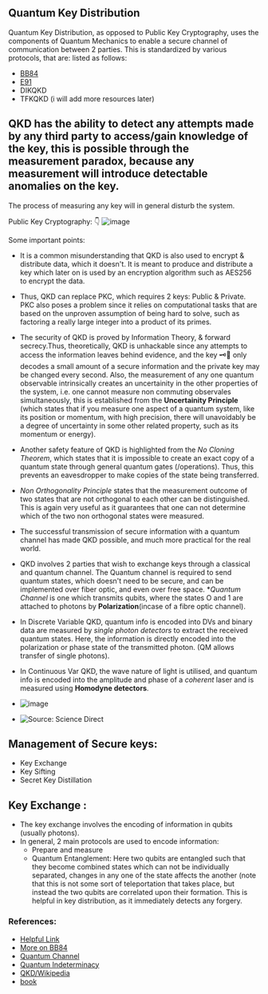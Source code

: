 ## Quantum Key Distribution
Quantum Key Distribution, as opposed to Public Key Cryptography, uses the components of Quantum Mechanics to enable a secure channel of communication between 2 parties. This is standardized by various protocols, that are:
listed as follows:
  - [BB84](https://arxiv.org/abs/2312.05609)
  - [E91](https://mpl.mpg.de/fileadmin/user_upload/Chekhova_Research_Group/Lecture_4_12.pdf)
  - DIKQKD
  - TFKQKD
(i will add more resources later)

## QKD has the ability to detect any attempts made by any third party to access/gain knowledge of the key, this is possible through the measurement paradox, because any measurement will introduce detectable anomalies on the key. 
The process of measuring any key will in general disturb the system.

Public Key Cryptography: :point_down:
![image](https://github.com/lakshya-chopra/quantum-computing/assets/77010972/141833ae-3053-46d8-bdaf-7c98a991f04e) 

Some important points:
  - It is a common misunderstanding that QKD is also used to encrypt & distribute data, which it doesn't. It is meant to produce and distribute a key which later on is used by an encryption algorithm such as AES256 to encrypt the data.
  - Thus, QKD can replace PKC, which requires 2 keys: Public & Private. PKC also poses a problem since it relies on computational tasks that are based on the unproven assumption of being hard to solve, such as factoring a really large integer into a product of its primes.
  - The security of QKD is proved by Information Theory, & forward secrecy.Thus, theoretically, QKD is unhackable since any attempts to access the information leaves behind evidence, and the key 🗝️🔐 only decodes a small amount of a secure information and the private key may be changed every second. Also, the measurement of any one quantum observable intrinsically creates an uncertainity in the other properties of the system, i.e. one cannot measure non commuting observales simultaneously, this is established from the **Uncertainity Principle** (which states that if you measure one aspect of a quantum system, like its position or momentum, with high precision, there will unavoidably be a degree of uncertainty in some other related property, such as its momentum or energy).
  - Another safety feature of QKD is highlighted from the *No Cloning Theorem*, which states that it is impossible to create an exact copy of a quantum state through general quantum gates (/operations). Thus, this prevents an eavesdropper to make copies of the state being transferred.
  - *Non Orthogonality Principle* states that the measurement outcome of two states that are not orthogonal to each other can be distinguished. This is again very useful as it guarantees that one can not determine which of the two non orthogonal states were measured.

  - The successful transmission of secure information with a quantum channel has made QKD possible, and much more practical for the real world.
  - QKD involves 2 parties that wish to exchange keys through a classical and quantum channel. The Quantum channel is required to send quantum states, which doesn't need to be secure, and can be implemented over fiber optic, and even over free space. 
**Quantum Channel* is one which transmits qubits, where the states O and 1 are attached to photons by **Polarization**(incase of a fibre optic channel).

 - In Discrete Variable QKD, quantum info is encoded into DVs and binary data are measured by *single photon detectors* to extract the received quantum states. Here, the information is directly encoded into the polarization or phase state of the transmitted photon. (QM allows transfer of single photons).
- In Continuous Var QKD, the wave nature of light is utilised, and quantum info is encoded into the amplitude and phase of a *coherent* laser and is measured using **Homodyne detectors**.
- ![image](https://github.com/lakshya-chopra/quantum-computing/assets/77010972/d4bca1ac-3e49-459b-8bc1-bf4b730b3794)
- ![Source: Science Direct](https://github.com/lakshya-chopra/quantum-computing/assets/77010972/08a756bd-a1c9-40a7-8da9-8f6b7f38b03b) 


## Management of Secure keys:

 - Key Exchange
 - Key Sifting
 - Secret Key Distillation 


## Key Exchange :
  - The key exchange involves the encoding of information in qubits (usually photons).
  - In general, 2 main protocols are used to encode information:
      - Prepare and measure
      - Quantum Entanglement: Here two qubits are entangled such that they become combined states which can not be individually separated, changes in any one of the state affects the another (note that this is not some sort of teleportation that takes place, but instead the two qubits are correlated upon their formation. This is helpful in key distribution, as it immediately detects any forgery.
   
### References:
  - [Helpful Link](https://medium.com/@qcgiitr/fundamentals-of-quantum-key-distribution-bb84-b92-e91-protocols-e1373b683ead)
  - [More on BB84](https://www.global.toshiba/ww/company/digitalsolution/articles/tsoul/38/004.html)
  - [Quantum Channel](https://www.sciencedirect.com/topics/engineering/quantum-channel)
  - [Quantum Indeterminacy](https://en.wikipedia.org/wiki/Quantum_indeterminacy)
  - [QKD/Wikipedia](https://en.wikipedia.org/wiki/Quantum_key_distribution)
  - [book](https://www.intechopen.com/chapters/59491)
